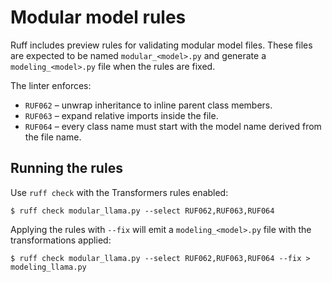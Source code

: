 # Modular model rules

Ruff includes preview rules for validating modular model files. These files are expected to be named `modular_<model>.py` and generate a `modeling_<model>.py` file when the rules are fixed.

The linter enforces:

- `RUF062` – unwrap inheritance to inline parent class members.
- `RUF063` – expand relative imports inside the file.
- `RUF064` – every class name must start with the model name derived from the file name.

## Running the rules

Use `ruff check` with the Transformers rules enabled:

```console
$ ruff check modular_llama.py --select RUF062,RUF063,RUF064
```

Applying the rules with `--fix` will emit a `modeling_<model>.py` file with the transformations applied:

```console
$ ruff check modular_llama.py --select RUF062,RUF063,RUF064 --fix > modeling_llama.py
```
